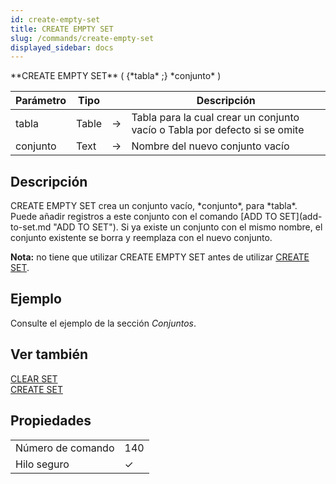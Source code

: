 ```yaml
---
id: create-empty-set
title: CREATE EMPTY SET
slug: /commands/create-empty-set
displayed_sidebar: docs
---
```


<!--REF #_command_.CREATE EMPTY SET.Syntax-->**CREATE EMPTY SET** ( {*tabla* ;} *conjunto* )<!-- END REF-->
<!--REF #_command_.CREATE EMPTY SET.Params-->
| Parámetro | Tipo |  | Descripción |
| --- | --- | --- | --- |
| tabla | Table | &#8594;  | Tabla para la cual crear un conjunto vacío o Tabla por defecto si se omite |
| conjunto | Text | &#8594;  | Nombre del nuevo conjunto vacío |

<!-- END REF-->

## Descripción 

<!--REF #_command_.CREATE EMPTY SET.Summary-->CREATE EMPTY SET crea un conjunto vacío, *conjunto*, para *tabla*.<!-- END REF--> Puede añadir registros a este conjunto con el comando [ADD TO SET](add-to-set.md "ADD TO SET"). Si ya existe un conjunto con el mismo nombre, el conjunto existente se borra y reemplaza con el nuevo conjunto.

**Nota:** no tiene que utilizar CREATE EMPTY SET antes de utilizar [CREATE SET](create-set.md "CREATE SET").

## Ejemplo 

Consulte el ejemplo de la sección *Conjuntos*.

## Ver también 

[CLEAR SET](clear-set.md)  
[CREATE SET](create-set.md)  

## Propiedades

|  |  |
| --- | --- |
| Número de comando | 140 |
| Hilo seguro | &check; |



